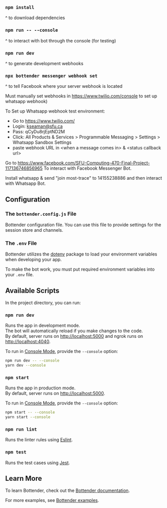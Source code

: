 ### `npm install`

^ to download dependencies

### `npm run -- --console`

^ to interact with bot through the console (for testing)

### `npm run dev`

^ to generate development webhooks

### `npx bottender messenger webhook set`

^ to tell Facebook where your server webhook is located

Must manually set webhooks in https://www.twilio.com/console to set up 
whatsapp webhook)

To Set up Whatsapp webhook test environment:
- Go to https://www.twilio.com/
- Login: kseaman@sfu.ca
- Pass: qCyDu8rjEptND2M
- Click: All Products & Services > Programmable Messaging > Settings > Whatsapp Sandbox 
  Settings 
- paste webhook URL in \<when a message comes in\> & \<status callback url\>

Go to https://www.facebook.com/SFU-Computing-470-Final-Project-117136746856965
To interact with Facebook Messenger Bot.

Install whatsapp & send "join most-trace" to 14155238886 and then interact with
Whatsapp Bot. 




## Configuration

### The `bottender.config.js` File

Bottender configuration file. You can use this file to provide settings for the session store and channels.

### The `.env` File

Bottender utilizes the [dotenv](https://www.npmjs.com/package/dotenv) package to load your environment variables when developing your app.

To make the bot work, you must put required environment variables into your `.env` file.

## Available Scripts

In the project directory, you can run:

### `npm run dev`

Runs the app in development mode.<br>
The bot will automatically reload if you make changes to the code.<br>
By default, server runs on [http://localhost:5000](http://localhost:5000) and ngrok runs on [http://localhost:4040](http://localhost:4040).

To run in [Console Mode](https://bottender.js.org/docs/en/the-basics-console-mode), provide the `--console` option:

```sh
npm run dev -- --console
yarn dev --console
```

### `npm start`

Runs the app in production mode.<br>
By default, server runs on [http://localhost:5000](http://localhost:5000).

To run in [Console Mode](https://bottender.js.org/docs/en/the-basics-console-mode), provide the `--console` option:

```sh
npm start -- --console
yarn start --console
```

### `npm run lint`

Runs the linter rules using [Eslint](https://eslint.org/).

### `npm test`

Runs the test cases using [Jest](https://jestjs.io/).

## Learn More

To learn Bottender, check out the [Bottender documentation](https://bottender.js.org/docs/en/getting-started).

For more examples, see [Bottender examples](https://github.com/Yoctol/bottender/tree/master/examples).
